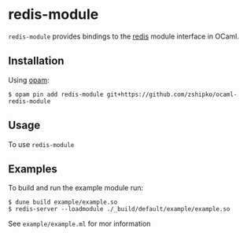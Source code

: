 # redis-module

`redis-module` provides bindings to the [redis](https://github.com/antirez/redis) module interface in OCaml.

## Installation

Using [opam](https://github.com/ocaml/opam):

```shell
$ opam pin add redis-module git+https://github.com/zshipko/ocaml-redis-module
```

## Usage

To use `redis-module`

## Examples

To build and run the example module run:

```shell
$ dune build example/example.so
$ redis-server --loadmodule ./_build/default/example/example.so
````

See `example/example.ml` for mor information
